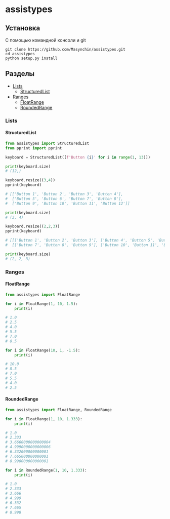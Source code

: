 # assistypes

## Установка
С помощью командной консоли и git
```
git clone https://github.com/Masynchin/assistypes.git
cd assistypes
python setup.py install
```

## Разделы
- [Lists](https://github.com/Masynchin/assistypes#Lists)
  - [StructuredList](https://github.com/Masynchin/assistypes#StructuredList)
- [Ranges](https://github.com/Masynchin/assistypes#Ranges)
  - [FloatRange](https://github.com/Masynchin/assistypes#FloatRange)
  - [RoundedRange](https://github.com/Masynchin/assistypes#RoundedRange)

### Lists
#### StructuredList
```python
from assistypes import StructuredList
from pprint import pprint

keyboard = StructuredList([f'Button {i}' for i in range(1, 13)])

print(keyboard.size)
# (12,)

keyboard.resize((3,4))
pprint(keyboard)

# [['Button 1', 'Button 2', 'Button 3', 'Button 4'],
#  ['Button 5', 'Button 6', 'Button 7', 'Button 8'],
#  ['Button 9', 'Button 10', 'Button 11', 'Button 12']]

print(keyboard.size)
# (3, 4)

keyboard.resize((2,2,3))
pprint(keyboard)

# [[['Button 1', 'Button 2', 'Button 3'], ['Button 4', 'Button 5', 'Button 6']],
#  [['Button 7', 'Button 8', 'Button 9'], ['Button 10', 'Button 11', 'Button 12']]]

print(keyboard.size)
# (2, 2, 3)
```
### Ranges
#### FloatRange
```python
from assistypes import FloatRange

for i in FloatRange(1, 10, 1.5):
    print(i)

# 1.0
# 2.5
# 4.0
# 5.5
# 7.0
# 8.5

for i in FloatRange(10, 1, -1.5):
	print(i)

# 10.0
# 8.5
# 7.0
# 5.5
# 4.0
# 2.5
```

#### RoundedRange
```python
from assistypes import FloatRange, RoundedRange

for i in FloatRange(1, 10, 1.333):
	print(i)

# 1.0
# 2.333
# 3.6660000000000004
# 4.9990000000000006
# 6.332000000000001
# 7.665000000000001
# 8.998000000000001

for i in RoundedRange(1, 10, 1.333):
	print(i)

# 1.0
# 2.333
# 3.666
# 4.999
# 6.332
# 7.665
# 8.998
```
